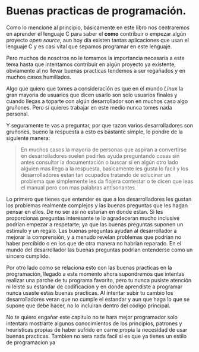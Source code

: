 # Buenas practicas de programación.
Como lo mencione al principio, básicamente en este libro nos centraremos en aprender el lenguaje C para saber el **como** contribuir o empezar algún proyecto *open source*, aun hoy día existen tantas aplicaciones que usan el lenguaje C y es casi vital que sepamos programar en este lenguaje.

Pero muchos de nosotros no le tomamos la importancia necesaria a este tema hasta que intentamos contribuir en algún proyecto ya existente, obviamente al no llevar buenas practicas tendemos a ser regañados y en muchos casos humillados.

Algo que quiero que tomes a consideración es que en el mundo *Linux* la gran mayoria de usuarios que dicen usarlo son solo usuarios finales y cuando llegas a toparte con algún desarrollador son en muchos caso algo gruñones. Pero si quieres trabajar en este medio nunca tomes nada personal.

Y seguramente te vas a preguntar, por que razon varios desarrolladores son gruñones, bueno la respuesta a esto es bastante simple, lo pondre de la siguiente manera:

> En muchos casos la mayoria de personas que aspiran a convertirse en desarrolladores suelen pedirles ayuda preguntando cosas sin antes consultar la documentación o buscar si en algún otro lado alguien mas llego a la respuesta, basicamente les gusta lo facil y los desarrolladores estan tan ocupados tratando de solucinar un problema que simplemente les da flojera contestar o te dicen que leas el manual pero con mas palabras antisonantes.

Lo primero que tienes que entender es que a los desarrolladores les gustan los problemas realmente complejos y las buenas preguntas que les hagan pensar en ellos. De no ser así no estarian en donde estan. Si les proporcionas preguntas interesante te lo agradeceran mucho inclusive podrian empezar a respetarte; ya que las buenas preguntas suponen un estimulo y un regalo. Las buenas preguntas ayudan al desarrollador a mejorar la comprensión, y a menudo revelan problemas que podrian no haber percibido o en los que de otra manera no habrian reparado. En el mundo del desarrollador las buenas preguntas podrian entenderse como un sincero cumplido.

Por otro lado como se relaciona esto con las buenas practicas en la programación, llegado a este momento ahora supondremos que intentas realizar una parche de tu programa favorito, pero tu nunca pusiste atención ni leiste su estandar de codificación y en donde aprendiste a programar nunca usaste estas buenas practicas. Al intentar subir tu cambio los desarrolladores veran que no cumple el estandar y aun que haga lo que se supone que debe hacer, no lo incluiran dentro del código principal.

No te quiero engañar este capitulo no te hara mejor programador solo intentara mostrarte algunos conocimientos de los principios, patrones y heurísticas propias de haber sufrido en carne propia la necesidad de usar buenas practicas. Tambien no sera nada facil si es que ya tienes un estilo de programacion ya 